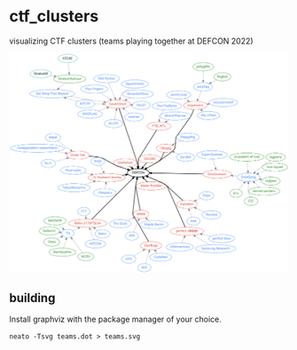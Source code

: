 # ctf_clusters

visualizing CTF clusters (teams playing together at DEFCON 2022)

<img src="./teams.svg"></img>

## building

Install graphviz with the package manager of your choice.

```
neato -Tsvg teams.dot > teams.svg
```
